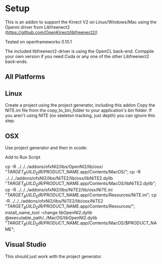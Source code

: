 Setup
========
This is an addon to support the Kinect V2 on Linux/Windows/Mac using the Openni driver from Libfreenect2 (https://github.com/OpenKinect/libfreenect2/) 

Tested on openframeworks 0.10.1

The included libfreenect2-driver is using the OpenCL back-end. Comppile your own version if you need Cuda or any one of the other Libfreenect2 back-ends.

All Platforms
-------------


Linux
-------
Create a project using the project generator, including this addon
Copy the NITE.ini file from the copy_to_bin_folder to your application's bin folder. If you aren't using NITE (no skeleton tracking, just depth) you can ignore this step.

OSX
---
Use project generator and then in xcode:

Add to Run Script

cp -R ../../../addons/ofxNI2/libs/OpenNI2/lib/osx/ "$TARGET_BUILD_DIR/$PRODUCT_NAME.app/Contents/MacOS/";
cp -R ../../../addons/ofxNI2/libs/NiTE2/lib/osx/libNiTE2.dylib "$TARGET_BUILD_DIR/$PRODUCT_NAME.app/Contents/MacOS/libNiTE2.dylib";
cp -R ../../../addons/ofxNI2/libs/NiTE2/lib/osx/NiTE.ini "$TARGET_BUILD_DIR/$PRODUCT_NAME.app/Contents/Resources/NiTE.ini";
cp -R ../../../addons/ofxNI2/libs/NiTE2/lib/osx/NiTE2 "$TARGET_BUILD_DIR/$PRODUCT_NAME.app/Contents/Resources/";
install_name_tool -change libOpenNI2.dylib @executable_path/../MacOS/libOpenNI2.dylib "$TARGET_BUILD_DIR/$PRODUCT_NAME.app/Contents/MacOS/$PRODUCT_NAME";


Visual Studio
-------------
This should just work with the project generator.
